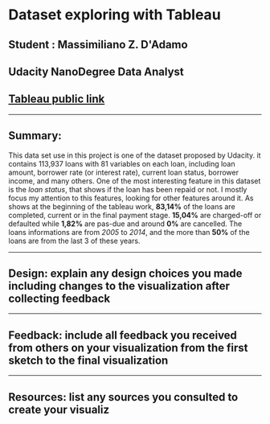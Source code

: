 # Dataset exploring with Tableau 

## Student : Massimiliano Z. D'Adamo
## Udacity NanoDegree Data Analyst 


## [Tableau public link](http://www.google.com)
------------------------

## Summary: 

This data set use in this project is one of the dataset proposed by Udacity. it contains 113,937 loans with 81 variables on each loan, including loan amount, borrower rate (or interest rate), current loan status, borrower income, and many others.
One of the most interesting feature in this dataset is the *loan status*, that shows if the loan has been repaid or not. I mostly focus my attention to this features, looking for other features around it.
As shows at the beginning of the tableau work, __83,14%__ of the loans are completed, current or in the final payment stage. __15,04%__ are charged-off or defaulted while __1,82%__ are pas-due and around __0%__ are cancelled. 
The loans informations are from _2005_ to _2014_, and the more than __50%__ of the loans are from the last 3 of these years. 

---------------

## Design: explain any design choices you made including changes to the visualization after collecting feedback

-------------------

## Feedback: include all feedback you received from others on your visualization from the first sketch to the final visualization

-----------------------
## Resources: list any sources you consulted to create your visualiz
